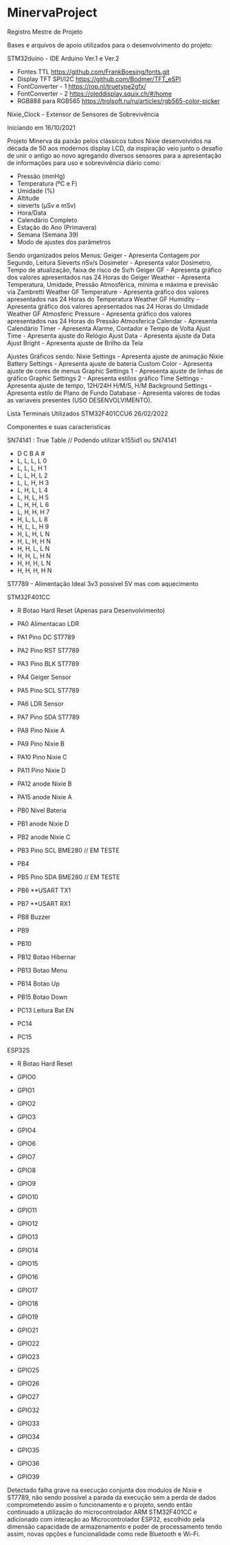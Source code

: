 # MinervaProject

Registro Mestre de Projeto 

Bases e arquivos de apoio utilizados para o desenvolvimento do projeto:

STM32duino - IDE Arduino Ver.1 e Ver.2

- Fontes TTL 
https://github.com/FrankBoesing/fonts.git
- Display TFT SPI/I2C
https://github.com/Bodmer/TFT_eSPI
- FontConverter - 1
https://rop.nl/truetype2gfx/
- FontConverter - 2
https://oleddisplay.squix.ch/#/home
- RGB888 para RGB565
https://trolsoft.ru/ru/articles/rgb565-color-picker

Nixie_Clock - Extensor de Sensores de Sobrevivência

Iniciando em 16/10/2021

Projeto Minerva da paixão pelos clássicos tubos Nixie desenvolvidos na década de 50 aos modernos display LCD, da inspiração veio junto o desafio de unir o antigo ao novo agregando diversos sensores para a apresentação de informações para uso e sobrevivência diário como:

- Pressão (mmHg)
- Temperatura (ºC e F)
- Umidade (%)
- Altitude
- sieverts (µSv e mSv)
- Hora/Data
- Calendário Completo
- Estação do Ano (Primavera)
- Semana (Semana 39)
- Modo de ajustes dos parâmetros 

Sendo organizados pelos Menus:
Geiger                              - Apresenta Contagem por Segundo, Leitura Sieverts nSv/s
Dosimeter                           - Apresenta valor Dosimetro, Tempo de atualização, faixa de risco de Sv/h
Geiger GF                           - Apresenta gráfico dos valores apresentados nas 24 Horas do Geiger
Weather                             - Apresenta Temperatura, Umidade, Pressão Atmosférica, mínima e máxima e previsão via Zambretti 
Weather GF Temperature              - Apresenta gráfico dos valores apresentados nas 24 Horas do Temperatura
Weather GF Humidity                 - Apresenta gráfico dos valores apresentados nas 24 Horas do Umidade
Weather GF Atmosferic Pressure      - Apresenta gráfico dos valores apresentados nas 24 Horas do Pressão Atmosferica
Calendar                            - Apresenta Calendário
Timer                               - Apresenta Alarme, Contador e Tempo de Volta
Ajust Time                          - Apresenta ajuste do Relógio
Ajust Data                          - Apresenta ajuste da Data
Ajust Bright                        - Apresenta ajuste de Brilho da Tela

Ajustes Gráficos sendo:
Nixie Settings                      - Apresenta ajuste de animação Nixie
Battery Settings                    - Apresenta ajuste de bateria
Custom Color                        - Apresenta ajuste de cores de menus
Graphic Settings 1                  - Apresenta ajuste de linhas de gráfico
Graphic Settings 2                  - Apresenta estilos gráfico
Time Settings                       - Apresenta ajuste de tempo, 12H/24H H/M/S, H/M
Background Settings                 - Apresenta estilo de Plano de Fundo
Database                            - Apresenta valores de todas as variaveis presentes (USO DESENVOLVIMENTO).


Lista Terminais Utilizados STM32F401CCU6  26/02/2022

Componentes e suas caracteristicas

SN74141 : True Table // Podendo utilizar k155id1 ou SN74141
- D C B A #
- L, L, L, L 0
- L, L, L, H 1
- L, L, H, L 2
- L, L, H, H 3
- L, H, L, L 4
- L, H, L, H 5
- L, H, H, L 6
- L, H, H, H 7
- H, L, L, L 8
- H, L, L, H 9
- H, L, H, L N
- H, L, H, H N
- H, H, L, L N
- H, H, L, H N
- H, H, H, L N
- H, H, H, H N

ST7789 - Alimentação Ideal 3v3 possível 5V mas com aquecimento

STM32F401CC

- R       Botao Hard Reset (Apenas para Desenvolvimento)

- PA0     Alimentacao LDR
- PA1     Pino DC ST7789
- PA2     Pino RST ST7789
- PA3     Pino BLK ST7789
- PA4     Geiger Sensor
- PA5     Pino SCL ST7789 
- PA6     LDR Sensor
- PA7     Pino SDA ST7789
- PA8     Pino Nixie A
- PA9     Pino Nixie B
- PA10    Pino Nixie C
- PA11    Pino Nixie D
- PA12    anode Nixie B
- PA15    anode Nixie A

- PB0     Nivel Bateria
- PB1     anode Nixie D
- PB2     anode Nixie C
- PB3     Pino SCL BME280 // EM TESTE
- PB4      
- PB5     Pino SDA BME280 // EM TESTE
- PB6     **USART TX1
- PB7     **USART RX1
- PB8     Buzzer
- PB9     
- PB10    
- PB12    Botao Hibernar
- PB13    Botao Menu
- PB14    Botao Up
- PB15    Botao Down

- PC13    Leitura Bat EN
- PC14    
- PC15    

ESP32S

- R       Botao Hard Reset

- GPIO0
- GPIO1
- GPIO2
- GPIO3
- GPIO4
- GPIO6
- GPIO7
- GPIO8
- GPIO9
- GPIO10
- GPIO11
- GPIO12
- GPIO13
- GPIO14
- GPIO15
- GPIO16
- GPIO17
- GPIO18
- GPIO19
- GPIO21
- GPIO22
- GPIO23
- GPIO25
- GPIO26
- GPIO27
- GPIO32
- GPIO33
- GPIO34
- GPIO35
- GPIO36
- GPIO39

Detectado falha grave na execução conjunta dos modulos de Nixie e ST7789, não sendo possível a parada da execução sem a perda de dados comprometendo assim o funcionamento e o projeto, sendo então continuado a utilização do microcontrolador ARM STM32F401CC e adicionado com interação ao Microcontrolador ESP32, escolhido pela dimensão capacidade de armazenamento e poder de processamento tendo assim, novas opções e funcionalidade como rede Bluetooth e Wi-Fi.

